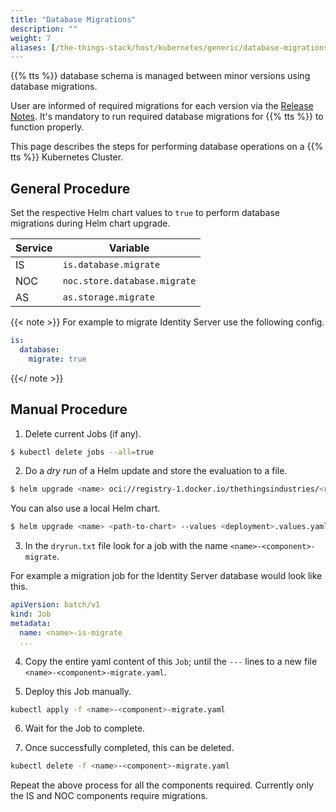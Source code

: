 ```yaml
---
title: "Database Migrations"
description: ""
weight: 7
aliases: [/the-things-stack/host/kubernetes/generic/database-migrations]
---
```


{{% tts %}} database schema is managed between minor versions using database migrations.

User are informed of required migrations for each version via the [Release Notes](https://www.thethingsindustries.com/docs/whats-new/). It's mandatory to run required database migrations for {{% tts %}} to function properly.

This page describes the steps for performing database operations on a {{% tts %}} Kubernetes Cluster.

<!--more-->

## General Procedure

Set the respective Helm chart values to `true` to perform database migrations during Helm chart upgrade.

| Service | Variable                     |
| ------- | ---------------------------- |
| IS      | `is.database.migrate`        |
| NOC     | `noc.store.database.migrate` |
| AS      | `as.storage.migrate`         |

{{< note >}}
For example to migrate Identity Server use the following config.

```yaml
is:
  database:
    migrate: true
```

{{</ note >}}

## Manual Procedure

1. Delete current Jobs (if any).

```bash
$ kubectl delete jobs --all=true
```

2. Do a _dry run_ of a Helm update and store the evaluation to a file.

```bash
$ helm upgrade <name> oci://registry-1.docker.io/thethingsindustries/<repo> --version <version> --values <deployment>.values.yaml --dry-run --debug > dryrun.txt
```

You can also use a local Helm chart.

```bash
$ helm upgrade <name> <path-to-chart> --values <deployment>.values.yaml --dry-run --debug > dryrun.txt
```

3. In the `dryrun.txt` file look for a job with the name `<name>-<component>-migrate`.

For example a migration job for the Identity Server database would look like this.

```yaml
apiVersion: batch/v1
kind: Job
metadata:
  name: <name>-is-migrate
  ...
```

4. Copy the entire yaml content of this `Job`; until the `---` lines to a new file `<name>-<component>-migrate.yaml`.

5. Deploy this Job manually.

```bash
kubectl apply -f <name>-<component>-migrate.yaml
```

6. Wait for the Job to complete.

7. Once successfully completed, this can be deleted.

```bash
kubectl delete -f <name>-<component>-migrate.yaml
```

Repeat the above process for all the components required. Currently only the IS and NOC components require migrations.
